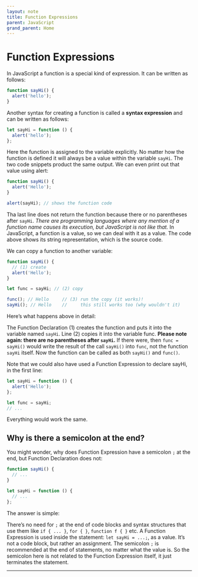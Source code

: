 ```yaml
---
layout: note
title: Function Expressions
parent: JavaScript
grand_parent: Home
---
```


# Function Expressions

In JavaScript a function is a special kind of expression. It can be written as follows:

```javascript
function sayHi() {
  alert('hello');
}
```

Another syntax for creating a function is called a **syntax expression** and can be written as follows:

```javascript
let sayHi = function () {
  alert('hello');
};
```

Here the function is assigned to the variable explicitly. No matter how the function is defined it will always be a value within the variable `sayHi`. The two code snippets product the same output. We can even print out that value using alert:

```javascript
function sayHi() {
  alert('Hello');
}

alert(sayHi); // shows the function code
```

Tha last line does not return the function because there or no parentheses after `sayHi`. _There are programming languages where any mention of a function name causes its execution, but JavaScript is not like that._ In JavaScript, a function is a value, so we can deal with it as a value. The code above shows its string representation, which is the source code.

We can copy a function to another variable:

```javascript
function sayHi() {
  // (1) create
  alert('Hello');
}

let func = sayHi; // (2) copy

func(); // Hello     // (3) run the copy (it works)!
sayHi(); // Hello    //     this still works too (why wouldn't it)
```

Here’s what happens above in detail:

The Function Declaration (1) creates the function and puts it into the variable named `sayHi`.
Line (2) copies it into the variable func. **Please note again: there are no parentheses after `sayHi`.** If there were, then `func = sayHi()` would write the result of the call `sayHi()` into `func`, not the function `sayHi` itself. Now the function can be called as both `sayHi()` and `func()`.

Note that we could also have used a Function Expression to declare sayHi, in the first line:

```javascript
let sayHi = function () {
  alert('Hello');
};

let func = sayHi;
// ...
```

Everything would work the same.

## Why is there a semicolon at the end?

You might wonder, why does Function Expression have a semicolon `;` at the end, but Function Declaration does not:

```javascript
function sayHi() {
  // ...
}

let sayHi = function () {
  // ...
};
```

The answer is simple:

There’s no need for `;` at the end of code blocks and syntax structures that use them like `if { ... }`, `for { }`, `function f { }` etc. A Function Expression is used inside the statement: `let sayHi = ...;`, as a value. It’s not a code block, but rather an assignment. The semicolon `;` is recommended at the end of statements, no matter what the value is. So the semicolon here is not related to the Function Expression itself, it just terminates the statement.

---

